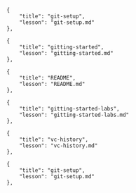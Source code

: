 
	{
		"title": "git-setup",
		"lesson": "git-setup.md"
	},
	
	{
		"title": "gitting-started",
		"lesson": "gitting-started.md"
	},
	
	{
		"title": "README",
		"lesson": "README.md"
	},
	
	{
		"title": "gitting-started-labs",
		"lesson": "gitting-started-labs.md"
	},
	
	{
		"title": "vc-history",
		"lesson": "vc-history.md"
	},
	
	{
		"title": "git-setup",
		"lesson": "git-setup.md"
	},
	